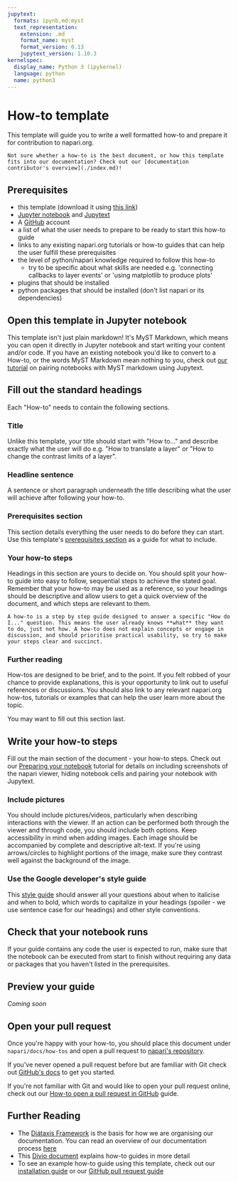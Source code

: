 ```yaml
---
jupytext:
  formats: ipynb,md:myst
  text_representation:
    extension: .md
    format_name: myst
    format_version: 0.13
    jupytext_version: 1.10.3
kernelspec:
  display_name: Python 3 (ipykernel)
  language: python
  name: python3
---
```


# How-to template

This template will guide you to write a well formatted how-to and prepare it for contribution to napari.org.

```{note}
Not sure whether a how-to is the best document, or how this template fits into our documentation? Check out our [documentation contributor's overview](./index.md)!
```

## Prerequisites

- this template (download it using [this link](???))
- [Jupyter notebook](https://jupyter.org/index.html) and [Jupytext](https://jupytext.readthedocs.io/en/latest/index.html)
- A [GitHub](https://github.com) account
- a list of what the user needs to prepare to be ready to start this how-to guide 
- links to any existing napari.org tutorials or how-to guides that can help the user fulfill these prerequisites
- the level of python/napari knowledge required to follow this how-to
    - try to be specific about what skills are needed e.g. 
    'connecting callbacks to layer events' or 'using matplotlib to produce plots'
- plugins that should be installed
- python packages that should be installed (don't list napari or its dependencies)

## Open this template in Jupyter notebook
This template isn't just plain markdown! It's MyST Markdown, which means you can open it directly in Jupyter notebook and start writing your content and/or code. If you have an existing notebook you'd like to convert to a How-to, or the words MyST Markdown mean nothing to you, check out [our tutorial](./contributing_pairing_notebooks.md) on pairing notebooks with MyST markdown using Jupytext.

## Fill out the standard headings
Each "How-to" needs to contain the following sections.

### Title
Unlike this template, your title should start with "How to..." and describe exactly what the user will do e.g. "How to translate a layer" or "How to change the contrast limits of a layer".

### Headline sentence
A  sentence or short paragraph underneath the title describing what the user will achieve after following your how-to.

### Prerequisites section
This section details everything the user needs to do before they can start. Use this template's [prerequisites section](#prerequisites) as a guide for what to include.

### Your how-to steps
Headings in this section are yours to decide on. You should split your how-to guide into easy to follow, sequential steps to achieve the stated goal. Remember that your how-to may be used as a reference, so your headings should be descriptive and allow users to get a quick overview of the document, and which steps are relevant to them.

```{note} 
A how-to is a step by step guide designed to answer a specific "How do I..." question. This means the user already knows **what** they want to do, just not how. A how-to does not explain concepts or engage in discussion, and should prioritise practical usability, so try to make your steps clear and succinct.
```

### Further reading
How-tos are designed to be brief, and to the point. If you felt robbed of your chance to provide explanations, this is your opportunity to link out to useful references or discussions. You should also link to any relevant napari.org how-tos, tutorials or examples that can help the user learn more about the topic.

You may want to fill out this section last.


## Write your how-to steps
Fill out the main section of the document - your how-to steps. Check out our [Preparing your notebook](./contributing_pairing_notebooks.md) tutorial for details on including screenshots of the napari viewer, hiding notebook cells and pairing your notebook with Jupytext.


### Include pictures

You should include pictures/videos, particularly when describing interactions with the viewer. If an action can be performed both through the viewer and through code, you should include both options. Keep accessibility in mind when adding images. Each image should be
accompanied by complete and descriptive alt-text. If you're using arrows/circles to highlight portions of the image, make sure
they contrast well against the background of the image.

### Use the Google developer's style guide

This [style guide](https://developers.google.com/style/) should answer all your questions about when to italicise and when to bold, which
words to capitalize in your headings (spoiler - we use sentence case for our headings) and other style conventions.

## Check that your notebook runs

If your guide contains any code the user is expected to run, make sure that the notebook can be executed from start to finish without requiring any data or packages that you haven't listed in the prerequisites.

## Preview your guide 

*Coming soon*

## Open your pull request

Once you're happy with your how-to, you should place this document under `napari/docs/how-tos` and open a pull request to [napari's repository](https://github.com/napari/napari). 

If you've never opened a pull request before but are familiar with Git check out [GitHub's docs](https://docs.github.com/en/pull-requests/collaborating-with-pull-requests/proposing-changes-to-your-work-with-pull-requests/about-pull-requests) to get you started.

If you're not familiar with Git and would like to open your pull request online, check out our [How-to open a pull request in GitHub](./how_to_submit_pr_online.md) guide.


## Further Reading

- The [Diátaxis Framework](https://diataxis.fr/) is the basis for how we are organising our documentation. You can read an overview of our documentation process [here](./index.md)
- This [Divio document](https://documentation.divio.com/how-to-guides/) explains how-to guides in more detail
- To see an example how-to guide using this template, check out our [installation guide](???) or our [GitHub pull request guide](./how_to_submit_pr_online.md)
